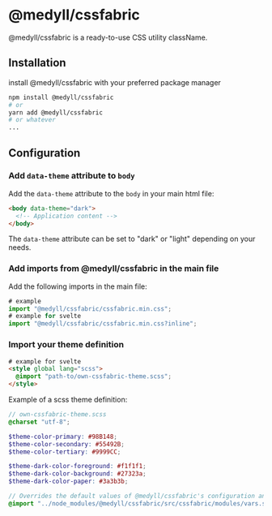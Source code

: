 # @medyll/cssfabric

@medyll/cssfabric is a ready-to-use CSS utility className.  

## Installation

install @medyll/cssfabric with your preferred package manager
```bash
npm install @medyll/cssfabric
# or
yarn add @medyll/cssfabric
# or whatever
...        
```


## Configuration
### Add `data-theme` attribute to `body`

Add the `data-theme` attribute to the `body` in your main html file:

```html
<body data-theme="dark">
  <!-- Application content -->
</body>
```

The `data-theme` attribute can be set to "dark" or "light" depending on your needs.
### Add imports from @medyll/cssfabric in the main file

Add the following imports in the main file:

```js
# example
import "@medyll/cssfabric/cssfabric.min.css";
# example for svelte
import "@medyll/cssfabric/cssfabric.min.css?inline";
```

### Import your theme definition 

```html
# example for svelte
<style global lang="scss">
  @import "path-to/own-cssfabric-theme.scss";
</style>
```


Example of a scss theme definition:

```scss
// own-cssfabric-theme.scss
@charset "utf-8";

$theme-color-primary: #98B148;
$theme-color-secondary: #55492B;
$theme-color-tertiary: #9999CC;

$theme-dark-color-foreground: #f1f1f1;
$theme-dark-color-background: #27323a;
$theme-dark-color-paper: #3a3b3b;

// Overrides the default values of @medyll/cssfabric's configuration and deliver new `css properties`.
@import "../node_modules/@medyll/cssfabric/src/cssfabric/modules/vars.scss";
```
